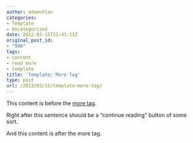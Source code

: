 ```yaml
---
author: adamchlan
categories:
- Template
- Uncategorized
date: 2012-03-15T21:41:11Z
original_post_id:
- "996"
tags:
- content
- read more
- template
title: 'Template: More Tag'
type: post
url: /2012/03/15/template-more-tag/
---
```


This content is before the <a title="The More Tag" href="http://en.support.wordpress.com/splitting-content/more-tag/" target="_blank">more tag</a>.

Right after this sentence should be a &#8220;continue reading&#8221; button of some sort.

<!--more-->

And this content is after the more tag.
